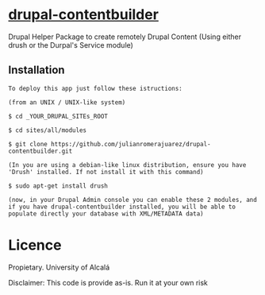 [drupal-contentbuilder](#)
======================

Drupal Helper Package to create remotely Drupal Content (Using either drush or the Durpal's Service module) 

Installation
---

    To deploy this app just follow these istructions:
    
    (from an UNIX / UNIX-like system)
    
    $ cd _YOUR_DRUPAL_SITEs_ROOT
    
    $ cd sites/all/modules

    $ git clone https://github.com/julianromerajuarez/drupal-contentbuilder.git
    
    (In you are using a debian-like linux distribution, ensure you have 'Drush' installed. If not install it with this command)
        
    $ sudo apt-get install drush
    
    (now, in your Drupal Admin console you can enable these 2 modules, and if you have drupal-contentbuilder installed, you will be able to populate directly your database with XML/METADATA data)
    
Licence
===

Propietary. University of Alcalá

Disclaimer: This code is provide as-is. Run it at your own risk
